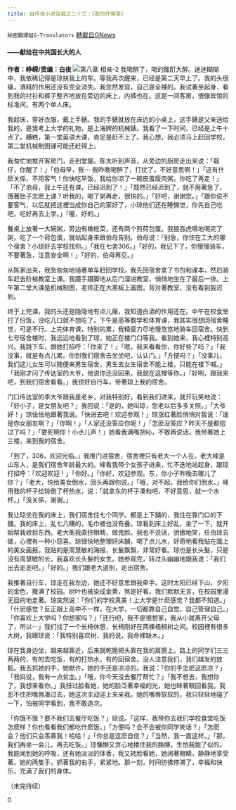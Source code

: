 ```yaml
---
title: 自传体小说连载之二十三：《我的忏悔录》
---
```

`秘密翻譯組G-Translators` [轉載自GNews](https://gnews.org/zh-hans/1542170/)

#### ——献给在中共国长大的人

**作者：峥嵘/责编：白夜**
![](https://assets.gnews.org/wp-content/uploads/2021/09/image-238.png)第八章 相亲-2
我喝醉了，喝的酩酊大醉。迷迷糊糊中，我依稀记得是琼扶我上的车。等我再次醒来，已经是第二天早上了。我的头很痛，酒精的作用还没有完全消失。我忽然发现，自己是全裸的。我试著坐起身，看到我的衬衫和裤子整齐地放在旁边的床上，内裤也在。这是一间客房，很像宾馆的标准间，有两个单人床。

我起床，穿好衣服，戴上手錶。我的手錶就放在床边的小桌上，这手錶是父亲送给我的，是我考上大学的礼物，是上海牌的机械錶。我看了一下时间，已经是上午十点了。糟糕，第一堂英语大课，肯定是赶不上了。我心想，我必须马上赶回学校，第二堂机械制图课可能还赶得上。

我匆忙地推开客房门，走到堂屋。陈太听到声音，从旁边的厨房走出来说：「靓仔，你醒了！」「伯母早，我⋯ 我昨晚喝醉了，打扰了，不好意思啊！」「这有什麽关係，不用客气！你快吃早饭，我给你凉了一碗皮蛋瘦肉粥，你吃了再走！」「不了伯母，我上午还有课，已经迟到了！」「既然已经迟到了，就不用著急了，饿著肚子怎麽上课？听我的，喝了粥再走，很快的。」「好吧，谢谢您。」「跟你说不要客气，以后就把这裡当成你自己的家好了，小琼他们还在睡懒觉，你先自己吃吧，吃好再去上学。」「喔，好的。」

餐桌上放著一大碗粥，旁边有橄榄菜，还有两个煎荷包蛋。我狼吞虎嚥地喝完了粥，吃了一个荷包蛋，就站起身来跟伯母告别。伯母说：「别急，你住在工大的哪个宿舍？小琼好去学校找你。」「我在七舍306。」「好的，我记下了，你慢慢骑车，不要著急，注意安全啊！」「好的，伯母再见。」

从陈家出来，我急匆匆地骑著单车赶回学校。我先回宿舍拿了书包和课本，然后骑车赶去阶梯教室上课。我蹑手蹑脚地从后门溜进教室，悄悄地坐在了最后一排。上午第二堂大课是机械制图，老师正在大黑板上画图，背对著教室，没有看到我迟到。

终于上完课，我的头还是隐隐地有点儿痛，我知道白酒的作用还在。中午在校食堂打了份饭，没吃几口就不想吃了。下午是高等数学和体育课，我其实很想回宿舍睡觉，可是不行。上完体育课，特别的累，我精疲力尽地慢悠悠地骑车回宿舍。快到七号宿舍楼时，我远远地看到了琼，她正在楼门口等我。看到她来，我心裡特别高兴。我跳下车，跟她打招呼：「你来了！」「嗯，我来看看你，你好些了吗？」「我没事，就是有点儿累。你到我们宿舍去坐坐吧，认认门。」「方便吗？」「没事儿，我们这儿女生可以随便来男生宿舍，男生去女生宿舍不能上楼，只能在楼下喊。」「我刚才问了传达室的大爷，他说你还没回来，我就在这裡等你。」「好咧，跟我来吧，到我们宿舍看看。」我锁好自行车，带著琼上我的宿舍。

门口传达室的李大爷跟我是老乡，对我特别好，看到我们进来，就开玩笑地说：「好小子，是女朋友吧？」我回说：「是的，她叫琼，您老以后多多关照。」「大爷好！」琼怯怯地跟著我说。「快进去吧！欢迎参观！」琼涨红著脸悄悄对我说：「谁是你女朋友啊？」「你啊！」「人家还没答应你呢！」「怎麽没答应？昨天不是都抱过了吗？」「要死啊你！小点儿声！」她看我满嘴胡吣，不敢再说话。我带著她上三楼，来到我的宿舍。

「到了，306，欢迎光临。」我推门进宿舍，宿舍裡只有老大一个人在。老大峰是山东人，是我们宿舍年龄最大的。峰看我带个女孩子进来，忙不迭地站起身，跟琼打招呼：「欢迎欢迎！」「你好。」「你好，欢迎参观。东，你小子昨晚去哪儿了你？」「老大，快给美女倒水，回头再跟你说。」「哦，对不起，我给你们倒水。」峰用我的杯子给琼倒了杯热水，说：「就拿东的杯子凑和吧，不好意思，就一个水杯。」「没关係，谢谢。」

我让琼坐在我的床上，我们宿舍住七个同学。都是上下舖的，我住在靠门口的下舖。我的床上，乱七八糟的，毛巾被也没有叠。琼看到床上好乱，坐了一下，就开始帮我收拾东西。老大衝我直挤眼睛，做鬼脸。我也不说话，骄傲地笑，任由琼去做，心裡有一种小窃喜。琼很快地整理好床舖，喝了点儿水，好奇地看我贴在牆上的美女画报。我贴的是周慧敏的海报，长髮飘飘，非常好看。琼也是长头髮，只是没有周慧敏的长，我喜欢长头髮的女生。她参观完，转过头幽幽地跟我说：「我们出去走走吧。」「好的。」我们跟老大道别，走出宿舍。

我推著自行车，琼走在我左边，她还不好意思跟我牵手。这时太阳已经下山，夕阳的金色，撒满了校园。树叶也被染成金黄，煞是好看。我们默默无言，在校园里漫无目的地走著。琼突然说：「你们的学校真美！上大学是什麽感觉？我都不知道。」「什麽感觉？反正跟上高中不一样。在大学，一切都靠自己自觉，自己管理自己。」「你喜欢上大学吗？你想家吗？」「还行吧，我不是很想家，我从小就离开父母了，所以⋯」我们找了一个长椅休憩，长椅刚好在两棵梧桐树之间。校园裡有很多大树，我跟琼说：「我特别喜欢树，我妈说，我命裡缺木。」

琼在我身边坐，越来越靠近，后来就乾脆把头靠在我的肩膀上。路上的同学们三三两两的，有的去吃饭，有的打热水，有的回宿舍。没人注意我们，我们越发的放鬆。我去抓她的手，她默许，她的手还是凉凉的。我说：「你的手怎麽这麽凉？」「我妈说，我有一点贫血。」「哦，你今天没去餐厅帮忙？」「我不想去，我想你了，我想来看你。」我扭过脸看她，她的脸泛著幸福的光，她也眯著眼回看我。我忍不住把嘴唇凑过去，她这次主动迎上来亲我。她的嘴唇软软的，我只轻轻地碰了一下，怕被同学看到，我不敢造次。

「你饿不饿？要不我们去餐厅吃饭？」琼说。「这样，我带你去我们学校食堂吃饭怎麽样？你也看看我们都吃什麽饭。」「方便吗？会不会被你同学笑话？」「怎麽会？他们只会羡慕我！哈哈！」「你总是这麽自信？」「当然，我一直这样。」「那，我们再坐一会儿，再去吃饭。」琼慵懒又贪心地搂住我的胳膊，生怕我跑了似的。我能闻到她的呼吸，还有她淡淡的体香，我又转脸看她，她闭著眼睛，静静地享受著。她的两隻手，抓著我的右手，紧紧地。那一刻，时间彷彿停滞了，幸福和快乐，充满了我们的身体。

（未完待续）

0
